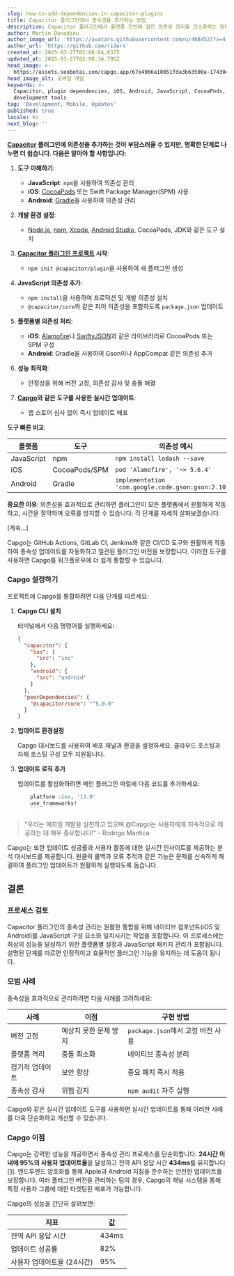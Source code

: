 ```yaml
---
slug: how-to-add-dependencies-in-capacitor-plugins
title: Capacitor 플러그인에서 종속성을 추가하는 방법
description: Capacitor 플러그인에서 플랫폼 전반에 걸친 의존성 관리를 간소화하는 방법을 실용적인 단계와 모범 사례를 통해 알아보세요.
author: Martin Donadieu
author_image_url: 'https://avatars.githubusercontent.com/u/4084527?v=4'
author_url: 'https://github.com/riderx'
created_at: 2025-03-27T02:08:04.837Z
updated_at: 2025-03-27T02:08:34.795Z
head_image: >-
  https://assets.seobotai.com/capgo.app/67e4966a10051fda3b63500a-1743041314795.jpg
head_image_alt: 모바일 개발
keywords: >-
  Capacitor, plugin dependencies, iOS, Android, JavaScript, CocoaPods, Gradle,
  development tools
tag: 'Development, Mobile, Updates'
published: true
locale: ko
next_blog: ''
---
```

**[Capacitor](https://capacitorjs.com/) 플러그인에 의존성을 추가하는 것이 부담스러울 수 있지만, 명확한 단계로 나누면 더 쉽습니다. 다음은 알아야 할 사항입니다:**

1. **도구 이해하기**:
    
    - **JavaScript**: `npm`을 사용하여 의존성 관리
    - **iOS**: [CocoaPods](https://cocoapods.org/) 또는 Swift Package Manager(SPM) 사용
    - **Android**: [Gradle](https://gradle.org/)을 사용하여 의존성 관리
2. **개발 환경 설정**:
    
    - [Node.js](https://nodejs.org/en), [npm](https://www.npmjs.com/), [Xcode](https://developer.apple.com/xcode/), [Android Studio](https://developer.android.com/studio), CocoaPods, JDK와 같은 도구 설치
3. **[Capacitor 플러그인 프로젝트](https://capgo.app/blog/capacitor-comprehensive-guide/) 시작**:
    
    - `npm init @capacitor/plugin`을 사용하여 새 플러그인 생성
4. **JavaScript 의존성 추가**:
    
    - `npm install`을 사용하여 프로덕션 및 개발 의존성 설치
    - `@capacitor/core`와 같은 피어 의존성을 포함하도록 `package.json` 업데이트
5. **플랫폼별 의존성 처리**:
    
    - **iOS**: [Alamofire](https://github.com/Alamofire/Alamofire)나 [SwiftyJSON](https://github.com/SwiftyJSON/SwiftyJSON)과 같은 라이브러리로 CocoaPods 또는 SPM 구성
    - **Android**: Gradle을 사용하여 Gson이나 AppCompat 같은 의존성 추가
6. **성능 최적화**:
    
    - 안정성을 위해 버전 고정, 의존성 감사 및 충돌 해결
7. **[Capgo](https://capgo.app/)와 같은 도구를 사용한 실시간 업데이트**:
    
    - 앱 스토어 심사 없이 즉시 업데이트 배포

**도구 빠른 비교**:

| 플랫폼 | 도구 | 의존성 예시 |
| --- | --- | --- |
| JavaScript | npm | `npm install lodash --save` |
| iOS | CocoaPods/SPM | `pod 'Alamofire', '~> 5.6.4'` |
| Android | Gradle | `implementation 'com.google.code.gson:gson:2.10.1'` |

**중요한 이유**: 의존성을 효과적으로 관리하면 플러그인이 모든 플랫폼에서 원활하게 작동하고, 시간을 절약하며 오류를 방지할 수 있습니다. 각 단계를 자세히 살펴보겠습니다.

[계속...]

Capgo는 GitHub Actions, GitLab CI, Jenkins와 같은 CI/CD 도구와 원활하게 작동하여 종속성 업데이트를 자동화하고 일관된 플러그인 버전을 보장합니다. 이러한 도구를 사용하면 Capgo를 워크플로우에 더 쉽게 통합할 수 있습니다.

### Capgo 설정하기

프로젝트에 Capgo를 통합하려면 다음 단계를 따르세요:

1. **Capgo CLI 설치**
    
    터미널에서 다음 명령어를 실행하세요:
    
    ```json
    {
      "capacitor": {
        "ios": {
          "src": "ios"
        },
        "android": {
          "src": "android"
        }
      },
      "peerDependencies": {
        "@capacitor/core": "^5.0.0"
      }
    }
    ```
    
2. **업데이트 환경설정**
    
    Capgo 대시보드를 사용하여 배포 채널과 환경을 설정하세요. 클라우드 호스팅과 자체 호스팅 구성 모두 지원됩니다.
    
3. **업데이트 로직 추가**
    
    업데이트를 활성화하려면 메인 플러그인 파일에 다음 코드를 추가하세요:
    
    ```ruby
        platform :ios, '13.0'
        use_frameworks!
        ```
    

> "우리는 애자일 개발을 실천하고 있으며 @Capgo는 사용자에게 지속적으로 제공하는 데 매우 중요합니다!" - Rodrigo Mantica

Capgo는 또한 업데이트 성공률과 사용자 활동에 대한 실시간 인사이트를 제공하는 분석 대시보드를 제공합니다. 원클릭 롤백과 오류 추적과 같은 기능은 문제를 신속하게 해결하여 플러그인 업데이트가 원활하게 실행되도록 돕습니다.

## 결론

### 프로세스 검토

Capacitor 플러그인의 종속성 관리는 원활한 통합을 위해 네이티브 컴포넌트(iOS 및 Android)를 JavaScript 구성 요소와 일치시키는 작업을 포함합니다. 이 프로세스에는 최상의 성능을 달성하기 위한 플랫폼별 설정과 JavaScript 패키지 관리가 포함됩니다. 설명된 단계를 따르면 안정적이고 효율적인 플러그인 기능을 유지하는 데 도움이 됩니다.

### 모범 사례

종속성을 효과적으로 관리하려면 다음 사례를 고려하세요:

| 사례 | 이점 | 구현 방법 |
| --- | --- | --- |
| 버전 고정 | 예상치 못한 문제 방지 | `package.json`에서 고정 버전 사용 |
| 플랫폼 격리 | 충돌 최소화 | 네이티브 종속성 분리 |
| 정기적 업데이트 | 보안 향상 | 중요 패치 즉시 적용 |
| 종속성 감사 | 위험 감지 | `npm audit` 자주 실행 |

Capgo와 같은 실시간 업데이트 도구를 사용하면 실시간 업데이트를 통해 이러한 사례를 더욱 단순화하고 개선할 수 있습니다.

### Capgo 이점

Capgo는 강력한 성능을 제공하면서 종속성 관리 프로세스를 단순화합니다. **24시간 이내에 95%의 사용자 업데이트율**을 달성하고 전역 API 응답 시간 **434ms**를 유지합니다 [\[1\]](https://capgo.app/). 엔드투엔드 암호화를 통해 Apple과 Android 지침을 준수하는 안전한 업데이트를 보장합니다. 여러 플러그인 버전을 관리하는 팀의 경우, Capgo의 채널 시스템을 통해 특정 사용자 그룹에 대한 타겟팅된 배포가 가능합니다.

Capgo의 성능을 간단히 살펴보면:

| 지표 | 값 |
| --- | --- |
| 전역 API 응답 시간 | 434ms |
| 업데이트 성공률 | 82% |
| 사용자 업데이트율 (24시간) | 95% |
